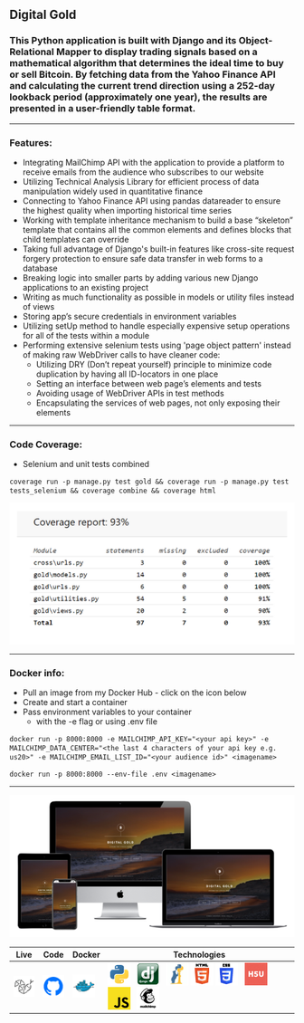 ## Digital Gold
### This Python application is built with Django and its Object-Relational Mapper to display trading signals based on a mathematical algorithm that determines the ideal time to buy or sell Bitcoin. By fetching data from the Yahoo Finance API and calculating the current trend direction using a 252-day lookback period (approximately one year), the results are presented in a user-friendly table format.

--------------------------------------------------

### Features:
* Integrating MailChimp API with the application to provide a platform to receive emails from the audience who subscribes to our website
* Utilizing Technical Analysis Library for efficient process of data manipulation widely used in quantitative finance
* Connecting to Yahoo Finance API using pandas datareader to ensure the highest quality when importing historical time series
* Working with template inheritance mechanism to build a base “skeleton” template that contains all the common elements and defines blocks that child templates can override
* Taking full advantage of Django's built-in features like cross-site request forgery protection to ensure safe data transfer in web forms to a database
* Breaking logic into smaller parts by adding various new Django applications to an existing project 
* Writing as much functionality as possible in models or utility files instead of views 
* Storing app’s secure credentials in environment variables
* Utilizing setUp method to handle especially expensive setup operations for all of the tests within a module
* Performing extensive selenium tests using 'page object pattern' instead of making raw WebDriver calls to have cleaner code:
  * Utilizing DRY (Don’t repeat yourself) principle to minimize code duplication by having all ID-locators in one place
  * Setting an interface between web page’s elements and tests
  * Avoiding usage of WebDriver APIs in test methods
  * Encapsulating the services of web pages, not only exposing their elements

--------------------------------------------------

### Code Coverage:
* Selenium and unit tests combined

```
coverage run -p manage.py test gold && coverage run -p manage.py test tests_selenium && coverage combine && coverage html

```

<img src="https://github.com/mjaroszewski1979/golden-cross-v1/blob/main/cov_report.png">

------------------------------------------------

### Docker info:
* Pull an image from my Docker Hub - click on the icon below
* Create and start a container 
* Pass environment variables to your container
  * with the -e flag or using .env file

```
docker run -p 8000:8000 -e MAILCHIMP_API_KEY="<your api key>" -e MAILCHIMP_DATA_CENTER="<the last 4 characters of your api key e.g. us20>" -e MAILCHIMP_EMAIL_LIST_ID="<your audience id>" <imagename>

```
```
docker run -p 8000:8000 --env-file .env <imagename>

```

--------------------------------------------------


![caption](https://github.com/mjaroszewski1979/golden-cross-v1/blob/main/dg_mockup.png)
  
  Live | Code | Docker | Technologies
  ---- | ---- | ------ | ------------
  [<img src="https://github.com/mjaroszewski1979/mjaroszewski1979/blob/main/pyan1.png">](http://taurustrading.pythonanywhere.com/) | [<img src="https://github.com/mjaroszewski1979/mjaroszewski1979/blob/main/github_g.png">](https://github.com/mjaroszewski1979/golden-cross-v1) | [<img src="https://github.com/mjaroszewski1979/mjaroszewski1979/blob/main/docker_g.png">](https://hub.docker.com/r/maciej1245/digital-gold) | <img src="https://github.com/mjaroszewski1979/mjaroszewski1979/blob/main/python_g.png"> &nbsp; <img src="https://github.com/mjaroszewski1979/mjaroszewski1979/blob/main/django_g.png"> &nbsp; <img src="https://github.com/mjaroszewski1979/mjaroszewski1979/blob/main/pandas.png"> <img src="https://github.com/mjaroszewski1979/mjaroszewski1979/blob/main/html_g.png"> <img src="https://github.com/mjaroszewski1979/mjaroszewski1979/blob/main/css_g.png"> &nbsp; <img src="https://github.com/mjaroszewski1979/mjaroszewski1979/blob/main/htmlup.png"> &nbsp; &nbsp; <img src="https://github.com/mjaroszewski1979/mjaroszewski1979/blob/main/js1.png"> &nbsp; <img src="https://github.com/mjaroszewski1979/mjaroszewski1979/blob/main/chimp.png"> 
